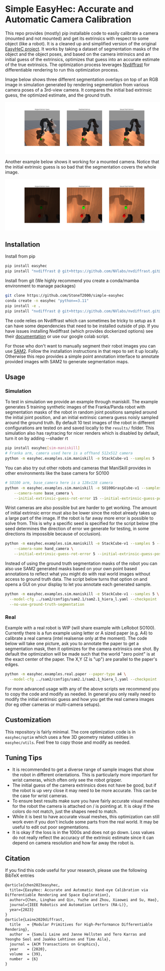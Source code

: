# Simple EasyHec: Accurate and Automatic Camera Calibration

This repo provides (mostly) pip installable code to easily calibrate a camera (mounted and not mounted) and get its extrinsics with respect to some object (like a robot). It is a cleaned up and simplified version of the original [EasyHeC project](https://github.com/ootts/EasyHeC). It works by taking a dataset of segmentation masks of the object and the object poses, and based on the camera intrinsics and an initial guess of the extrinsics, optimizes that guess into an accurate estimate of the true extrinsics. The optimization process leverages [Nvdiffrast](https://github.com/NVlabs/nvdiffrast) for differentiable rendering to run this optimization process.

Image below shows three different segmentation overlays on top of an RGB image in simulation generated by rendering segmentation from various camera poses of a 3rd-view camera. It compares the initial bad extrinsic guess, the optimized estimate, and the ground truth.

![](./assets/sim_example.png)

Another example below shows it working for a mounted camera. Notice that the initial extrinsic guess is so bad that the segmentation covers the whole image.

![](./assets/sim_example_mounted_camera.png)

## Installation

Install from pip
```bash
pip install easyhec
pip install "nvdiffrast @ git+https://github.com/NVlabs/nvdiffrast.git@729261dc64c4241ea36efda84fbf532cc8b425b8"
```

Install from git (We highly recommend you create a conda/mamba environment to manage packages)

```bash
git clone https://github.com/StoneT2000/simple-easyhec
conda create -n easyhec "python==3.11"
pip install -e .
pip install "nvdiffrast @ git+https://github.com/NVlabs/nvdiffrast.git@729261dc64c4241ea36efda84fbf532cc8b425b8"
```

The code relies on Nvdiffrast which can sometimes be tricky to setup as it can have some dependencies that need to be installed outside of pip. If you have issues installing Nvdiffrast (which provides dockerized options) see their [documentation](https://nvlabs.github.io/nvdiffrast/) or use our google colab script.

For those who don't want to manually segment their robot images you can use [SAM2](https://github.com/facebookresearch/sam2). Follow the installation instructions in that repo to set it up locally. Otherwise this repo provides a simple point annotation interface to annotate provided images with SAM2 to generate segmentation maps.

## Usage

### Simulation

To test in simulation we provide an example through maniskill. The example generates 5 training synthetic images of the Franka/Panda robot with segmentation masks of the robot in random joint positions sampled around the initial joint position, and an initial extrinsic camera guess noisly sampled around the ground truth. By default 10 test images of the robot in different configurations are tested on and saved locally to the `results/` folder. This simulation also has raytracing for nicer renders which is disabled by default, turn it on by adding --shader rt

```bash
pip install easyhec[sim-maniskill]
# Franka arm, camera used here is a offhand 512x512 camera
python -m easyhec.examples.sim.maniskill -e StackCube-v1 --samples 5
```

You can also try out other robots and cameras that ManiSkill provides in other environments like the base camera for SO100


```bash
# SO100 arm, base_camera here is a 128x128 camera 
python -m easyhec.examples.sim.maniskill -e SO100GraspCube-v1 --samples 5 \
    --camera-name base_camera \
    --initial-extrinsic-guess-rot-error 15 --initial-extrinsic-guess-pos-error 0.1
```

Wrist cameras are also possible but are harder to get working. The amount of initial extrinsic error must also be lower since the robot already takes up a large part of the image. If the robot is far away more error is possible to solve from. This is why a specific seed is specified for the script below (the seed determines the direction of error we generate for testing, in some directions its impossible because of occlusion).

```bash
python -m easyhec.examples.sim.maniskill -e StackCube-v1 --samples 5 --seed 2 \
    --camera-name hand_camera \
    --initial-extrinsic-guess-rot-error 5 --initial-extrinsic-guess-pos-error 0.01
```

Instead of using the ground truth segmentation masks of the robot you can also use SAM2 generated masks based on your own point based annotations to reflect what you might do with real world images without access to ground truth data. The script below turns that option on and opens a GUI on your display to let you annotate each generated sample.

```bash
python -m easyhec.examples.sim.maniskill -e StackCube-v1 --samples 5 \
  --model-cfg ../sam2/configs/sam2.1/sam2.1_hiera_l.yaml --checkpoint ../sam2/checkpoints/sam2.1_hiera_large.pt \
  --no-use-ground-truth-segmentation
```

### Real

Example with a real robot is WIP (will share example with LeRobot SO100). Currently there is a fun example using letter or A sized paper (e.g. A4) to calibrate a real camera (intel realsense only at the moment). The code below will take one picture, ask you to annotate the paper to get a segmentation mask, then it optimizes for the camera extrinsics one shot. By default the optimization will be made such that the world "zero point" is at the exact center of the paper. The X,Y (Z is "up") are parallel to the paper's edges.  

```bash
python -m easyhec.examples.real.paper --paper-type a4 \
  --model-cfg ../sam2/configs/sam2.1/sam2.1_hiera_l.yaml --checkpoint ../sam2/checkpoints/sam2.1_hiera_large.pt 
```

For more advanced usage with any of the above scripts we recommend you to copy the code and modify as needed. In general you only really need to modify the initial extrinsic guess and how you get the real camera images (for eg other cameras or multi-camera setups).

## Customization

This repository is fairly minimal. The core optimization code is in `easyhec/optim` which uses a few 3D geometry related utilities in `easyhec/utils`. Feel free to copy those and modify as needed.

## Tuning Tips

- It is recommended to get a diverse range of sample images that show the robot in different orientations. This is particularly more important for wrist cameras, which often only see the robot gripper.
- The initial guess of the camera extrinsics does not have be good, but if the robot is up very close it may need to be more accurate. This can be the case for wrist cameras.
- To ensure best results make sure you have fairly accurate visual meshes for the robot the camera is attached on / is pointing at. It is okay if the colors do not match, just the shapes need to match.
- While it is best to have accurate visual meshes, this optimization can still work even if you don't include some parts from the real world. It may be useful to edit out poor segmentations.
- It is okay if the loss is in the 1000s and does not go down. Loss values do not really reflect the accuracy of the extrinsic estimate since it can depend on camera resolution and how far away the robot is.

## Citation

If you find this code useful for your research, please use the following BibTeX entries

```
@article{chen2023easyhec,
  title={EasyHec: Accurate and Automatic Hand-eye Calibration via Differentiable Rendering and Space Exploration},
  author={Chen, Linghao and Qin, Yuzhe and Zhou, Xiaowei and Su, Hao},
  journal={IEEE Robotics and Automation Letters (RA-L)}, 
  year={2023}
}
@article{Laine2020diffrast,
  title   = {Modular Primitives for High-Performance Differentiable Rendering},
  author  = {Samuli Laine and Janne Hellsten and Tero Karras and Yeongho Seol and Jaakko Lehtinen and Timo Aila},
  journal = {ACM Transactions on Graphics},
  year    = {2020},
  volume  = {39},
  number  = {6}
}
```